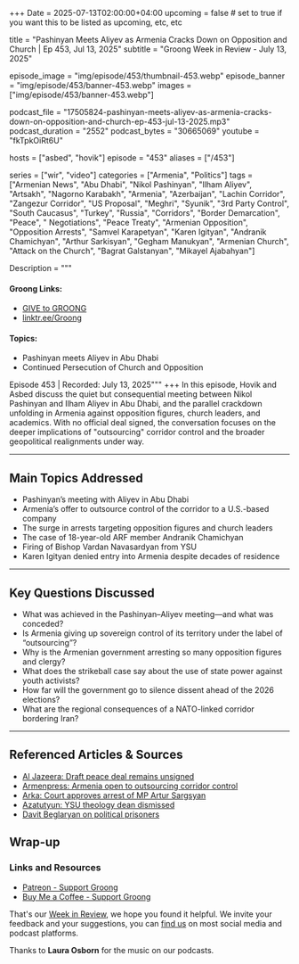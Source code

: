 +++
Date = 2025-07-13T02:00:00+04:00
upcoming = false # set to true if you want this to be listed as upcoming, etc, etc

title = "Pashinyan Meets Aliyev as Armenia Cracks Down on Opposition and Church | Ep 453, Jul 13, 2025"
subtitle = "Groong Week in Review - July 13, 2025"

episode_image = "img/episode/453/thumbnail-453.webp"
episode_banner = "img/episode/453/banner-453.webp"
images = ["img/episode/453/banner-453.webp"]

podcast_file     = "17505824-pashinyan-meets-aliyev-as-armenia-cracks-down-on-opposition-and-church-ep-453-jul-13-2025.mp3"
podcast_duration = "2552"
podcast_bytes    = "30665069"
youtube = "fkTpkOiRt6U"

hosts = ["asbed", "hovik"]
episode = "453"
aliases = ["/453"]

series = ["wir", "video"]
categories = ["Armenia", "Politics"]
tags = ["Armenian News", "Abu Dhabi", "Nikol Pashinyan", "Ilham Aliyev", "Artsakh", "Nagorno Karabakh", "Armenia", "Azerbaijan", "Lachin Corridor", "Zangezur Corridor", "US Proposal", "Meghri", "Syunik", "3rd Party Control", "South Caucasus", "Turkey", "Russia", "Corridors", "Border Demarcation", "Peace", " Negotiations", "Peace Treaty", "Armenian Opposition", "Opposition Arrests", "Samvel Karapetyan", "Karen Igityan", "Andranik Chamichyan", "Arthur Sarkisyan", "Gegham Manukyan", "Armenian Church", "Attack on the Church", "Bagrat Galstanyan", "Mikayel Ajabahyan"]

Description = """

#### Groong Links:
* [GIVE to GROONG](https://podcasts.groong.org/donate)
* [linktr.ee/Groong](https://linktr.ee/groong)

#### Topics:
* Pashinyan meets Aliyev in Abu Dhabi
* Continued Persecution of Church and Opposition

Episode 453 | Recorded: July 13, 2025"""
+++
In this episode, Hovik and Asbed discuss the quiet but consequential meeting between Nikol Pashinyan and Ilham Aliyev in Abu Dhabi, and the parallel crackdown unfolding in Armenia against opposition figures, church leaders, and academics. With no official deal signed, the conversation focuses on the deeper implications of "outsourcing" corridor control and the broader geopolitical realignments under way.

---

## **Main Topics Addressed**
- Pashinyan’s meeting with Aliyev in Abu Dhabi  
- Armenia’s offer to outsource control of the corridor to a U.S.-based company  
- The surge in arrests targeting opposition figures and church leaders  
- The case of 18-year-old ARF member Andranik Chamichyan  
- Firing of Bishop Vardan Navasardyan from YSU  
- Karen Igityan denied entry into Armenia despite decades of residence  

---

## **Key Questions Discussed**
- What was achieved in the Pashinyan–Aliyev meeting—and what was conceded?  
- Is Armenia giving up sovereign control of its territory under the label of “outsourcing”?  
- Why is the Armenian government arresting so many opposition figures and clergy?  
- What does the strikeball case say about the use of state power against youth activists?  
- How far will the government go to silence dissent ahead of the 2026 elections?  
- What are the regional consequences of a NATO-linked corridor bordering Iran?

---

## **Referenced Articles & Sources**
- [Al Jazeera: Draft peace deal remains unsigned](https://www.aljazeera.com/news/2025/7/10/draft-deal-to-end-bitter-conflict-agreed-4-months-ago-but-timeline-for-sealing-complex-deal-remains-uncertain)  
- [Armenpress: Armenia open to outsourcing corridor control](https://armenpress.am/en/article/1224526)  
- [Arka: Court approves arrest of MP Artur Sargsyan](https://arka.am/en/news/politics/court-granted-the-motion-to-arrest-opposition-mp-artur-sargsyan/)  
- [Azatutyun: YSU theology dean dismissed](https://www.azatutyun.am/a/eph-astvatsabanoutyan-fakoulteti-episkopos-dekann-azatvel-e-ashkhatankits/33471866.html)  
- [Davit Beglaryan on political prisoners](https://x.com/beglaryan_davit/status/1943798167364849829)


## Wrap-up

### **Links and Resources**

* [Patreon - Support Groong](https://www.patreon.com/ann_groong)
* [Buy Me a Coffee - Support Groong](https://www.buymeacoffee.com/groong)

That's our [Week in Review](https://podcasts.groong.org/), we hope you found it helpful. We invite your feedback and your suggestions, you can [find us](https://linktr.ee/groong) on most social media and podcast platforms.

Thanks to __Laura Osborn__ for the music on our podcasts.

